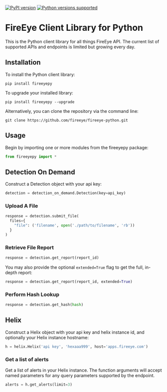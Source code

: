 [![PyPI version](https://badge.fury.io/py/fireeyepy.svg)](https://badge.fury.io/py/fireeyepy)
[![Python versions supported](https://img.shields.io/pypi/pyversions/fireeyepy.svg)](https://pypi.python.org/pypi/fireeyepy)

# FireEye Client Library for Python
This is the Python client library for all things FireEye API.  The current list of supported APIs and endpoints is limited but growing every day.

Installation
------------

To install the Python client library:
```
pip install fireeyepy
```

To upgrade your installed library:
```
pip install fireeyepy --upgrade
```

Alternatively, you can clone the repository via the command line:
```
git clone https://github.com/fireeye/fireeye-python.git
```

Usage
-----
Begin by importing one or more modules from the fireeyepy package:
```python
from fireeyepy import *
```

## Detection On Demand
Construct a Detection object with your api key:
```python
detection = detection_on_demand.Detection(key=api_key)
```
### Upload A File
```python
response = detection.submit_file(
  files={
    "file": ('filename', open('./path/to/filename', 'rb'))
  }
)
```

### Retrieve File Report
```python
response = detection.get_report(report_id)
```
You may also provide the optional `extended=True` flag to get the full, in-depth report:
```python
response = detection.get_report(report_id, extended=True)
```

### Perform Hash Lookup
```python
response = detection.get_hash(hash)
```

## Helix
Construct a Helix object with your api key and helix instance id, and optionally your Helix instance hostname:
```python
h = helix.Helix('api key', 'hexaaa999', host='apps.fireeye.com')
```

### Get a list of alerts
Get a list of alerts in your Helix instance.  The function arguments will accept named parameters for any query parameters supported by the endpoint.
```python
alerts = h.get_alerts(limit=3)
```
